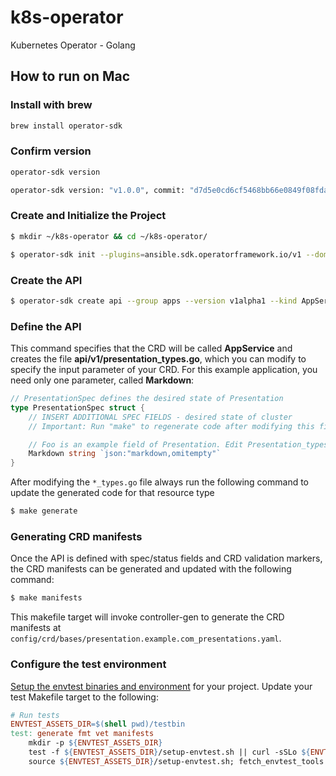 # k8s-operator

Kubernetes Operator - Golang

## How to run on Mac

### Install with brew
```bash
brew install operator-sdk
```

### Confirm version

```bash
operator-sdk version

operator-sdk version: "v1.0.0", commit: "d7d5e0cd6cf5468bb66e0849f08fda5bf557f4fa", kubernetes version: "v1.18.2", go version: "go1.14.7 darwin/amd64", GOOS: "darwin", GOARCH: "amd64"
```

### Create and Initialize the Project

```bash
$ mkdir ~/k8s-operator && cd ~/k8s-operator/

$ operator-sdk init --plugins=ansible.sdk.operatorframework.io/v1 --domain example.com
```

### Create the API

```bash
$ operator-sdk create api --group apps --version v1alpha1 --kind AppService --generate-role --generate-playbook
```

### Define the API

This command specifies that the CRD will be called **AppService** and creates the file **api/v1/presentation_types.go**, which you can modify to specify the input parameter of your CRD. For this example application, you need only one parameter, called **Markdown**:

```go
// PresentationSpec defines the desired state of Presentation
type PresentationSpec struct {
	// INSERT ADDITIONAL SPEC FIELDS - desired state of cluster
	// Important: Run "make" to regenerate code after modifying this file

	// Foo is an example field of Presentation. Edit Presentation_types.go to remove/update
	Markdown string `json:"markdown,omitempty"`
}
```

After modifying the `*_types.go` file always run the following command to update the generated code for that resource type

```bash
$ make generate
```

### Generating CRD manifests

Once the API is defined with spec/status fields and CRD validation markers, the CRD manifests can be generated and updated with the following command:

```bash
$ make manifests
```

This makefile target will invoke controller-gen to generate the CRD manifests at `config/crd/bases/presentation.example.com_presentations.yaml`.

### Configure the test environment

[Setup the envtest binaries and environment](https://sdk.operatorframework.io/docs/building-operators/golang/references/envtest-setup) for your project. Update your test Makefile target to the following:

```makefile
# Run tests
ENVTEST_ASSETS_DIR=$(shell pwd)/testbin
test: generate fmt vet manifests
	mkdir -p ${ENVTEST_ASSETS_DIR}
	test -f ${ENVTEST_ASSETS_DIR}/setup-envtest.sh || curl -sSLo ${ENVTEST_ASSETS_DIR}/setup-envtest.sh https://raw.githubusercontent.com/kubernetes-sigs/controller-runtime/master/hack/setup-envtest.sh
	source ${ENVTEST_ASSETS_DIR}/setup-envtest.sh; fetch_envtest_tools $(ENVTEST
```
